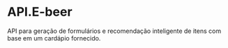 # API.E-beer
API para geração de formulários e recomendação inteligente de itens com base em um cardápio fornecido.

